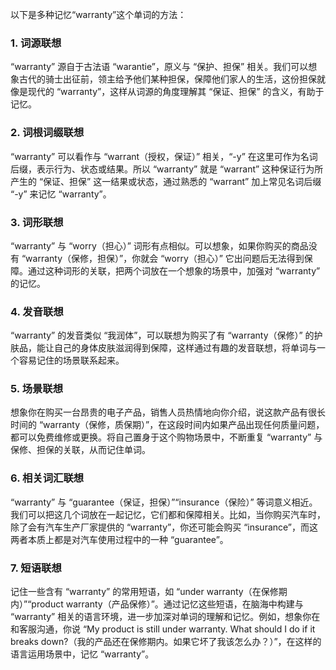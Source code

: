 以下是多种记忆“warranty”这个单词的方法：

### 1. 词源联想
“warranty” 源自于古法语 “warantie”，原义与 “保护、担保” 相关。我们可以想象古代的骑士出征前，领主给予他们某种担保，保障他们家人的生活，这份担保就像是现代的 “warranty”，这样从词源的角度理解其 “保证、担保” 的含义，有助于记忆。

### 2. 词根词缀联想
“warranty” 可以看作与 “warrant（授权，保证）” 相关，“-y” 在这里可作为名词后缀，表示行为、状态或结果。所以 “warranty” 就是 “warrant” 这种保证行为所产生的 “保证、担保” 这一结果或状态，通过熟悉的 “warrant” 加上常见名词后缀 “-y” 来记忆 “warranty”。

### 3. 词形联想
“warranty” 与 “worry（担心）” 词形有点相似。可以想象，如果你购买的商品没有 “warranty（保修，担保）”，你就会 “worry（担心）” 它出问题后无法得到保障。通过这种词形的关联，把两个词放在一个想象的场景中，加强对 “warranty” 的记忆。

### 4. 发音联想
“warranty” 的发音类似 “我润体”，可以联想为购买了有 “warranty（保修）” 的护肤品，能让自己的身体皮肤滋润得到保障，这样通过有趣的发音联想，将单词与一个容易记住的场景联系起来。

### 5. 场景联想
想象你在购买一台昂贵的电子产品，销售人员热情地向你介绍，说这款产品有很长时间的 “warranty（保修，质保期）”，在这段时间内如果产品出现任何质量问题，都可以免费维修或更换。将自己置身于这个购物场景中，不断重复 “warranty” 与保修、担保的关联，从而记住单词。

### 6. 相关词汇联想
“warranty” 与 “guarantee（保证，担保）”“insurance（保险）” 等词意义相近。我们可以把这几个词放在一起记忆，它们都和保障相关。比如，当你购买汽车时，除了会有汽车生产厂家提供的 “warranty”，你还可能会购买 “insurance”，而这两者本质上都是对汽车使用过程中的一种 “guarantee”。

### 7. 短语联想
记住一些含有 “warranty” 的常用短语，如 “under warranty（在保修期内）”“product warranty（产品保修）”。通过记忆这些短语，在脑海中构建与 “warranty” 相关的语言环境，进一步加深对单词的理解和记忆。例如，想象你在和客服沟通，你说 “My product is still under warranty. What should I do if it breaks down?（我的产品还在保修期内。如果它坏了我该怎么办？）”，在这样的语言运用场景中，记忆 “warranty”。 